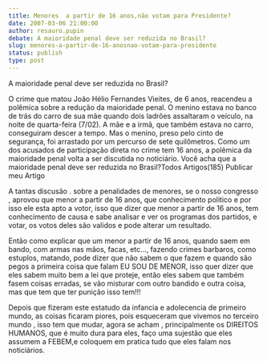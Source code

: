 ```yaml
---
title: Menores  a partir de 16 anos,não votam para Presidente?
date: 2007-03-06 21:00:00
author: resauro.pupin
debate: A maioridade penal deve ser reduzida no Brasil?
slug: menores-a-partir-de-16-anosnao-votam-para-presidente
status: publish 
type: post
---
```


A maioridade penal deve ser reduzida no Brasil?  

O crime que matou João Hélio Fernandes Vieites, de 6 anos, reacendeu a polêmica sobre a redução da maioridade penal. O menino estava no banco de trás do carro de sua mãe quando dois ladrões assaltaram o veículo, na noite de quarta-feira (7/02). A mãe e a irmã, que também estava no carro, conseguiram descer a tempo. Mas o menino, preso pelo cinto de segurança, foi arrastado por um percurso de sete quilômetros. Como um dos acusados de participação direta no crime tem 16 anos, a polêmica da maioridade penal volta a ser discutida no noticiário. Você acha que a maioridade penal deve ser reduzida no Brasil?Todos Artigos(185) Publicar meu Artigo  

  

  

  

  

  

  

  

A tantas discusão . sobre a penalidades de menores, se o nosso congresso , aprovou que menor a partir de 16 anos, que conhecimento politico e por isso ele esta apto a votor, isso que dizer que menor a partir de 16 anos, tem conhecimento de causa e sabe analisar e ver os programas dos partidos, e votar, os votos deles são validos e pode alterar um resultado.  

Então como explicar que um menor a partir de 16 anos, quando saem em bando, com armas nas mãos, facas, etc..., fazendo crimes barbaros, como estuplos, matando, pode dizer que não sabem o que fazem e quando são pegos a primeira coisa que falam EU SOU DE MENOR, isso quer dizer que eles sabem muito bem a lei que proteje, então eles sabem que também fasem coisas erradas, se vão misturar com outro bandido e outra coisa, mas que tem que ter punição isso tem!!!  

Depois que fizeram este estatudo da infancia e adolecencia de primeiro mundo, as coisas ficaram piores, pois esqueceram que vivemos no terceiro mundo , isso tem que mudar, agora se acham , principalmente os DIREITOS HUMANOS, que é muito dura para eles, faço uma sujestão que eles assumem a FEBEM,e coloquem em pratica tudo que eles falam nos noticiários.
